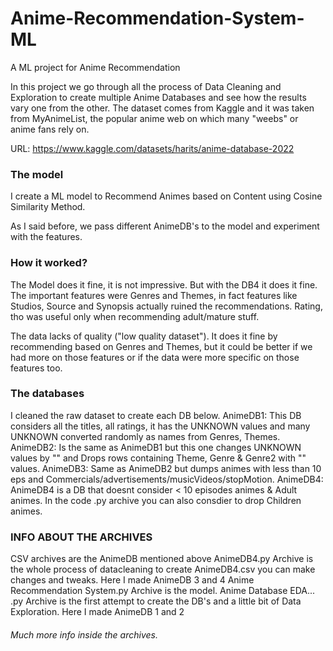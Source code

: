 # Anime-Recommendation-System-ML

A ML project for Anime Recommendation

In this project we go through all the process of Data Cleaning and Exploration to create multiple Anime Databases and see how the results vary one from the other. 
The dataset comes from Kaggle and it was taken from MyAnimeList, the popular anime web on which many "weebs" or anime fans rely on.

URL: https://www.kaggle.com/datasets/harits/anime-database-2022

### The model
I create a ML model to Recommend Animes based on Content using Cosine Similarity Method. 

As I said before, we pass different AnimeDB's to the model and experiment with the features.


### How it worked?
The Model does it fine, it is not impressive. But with the DB4 it does it fine. The important features were Genres and Themes, in fact features like Studios, Source and Synopsis actually ruined the recommendations. Rating, tho was useful only when recommending adult/mature stuff.

The data lacks of quality ("low quality dataset"). It does it fine by recommending based on Genres and Themes, but it could be better if we had more on those features or if the data were more specific on those features too.


### The databases
I cleaned the raw dataset to create each DB below.
AnimeDB1: This DB considers all the titles, all ratings, it has the UNKNOWN values and many UNKNOWN converted randomly as names from Genres, Themes.
AnimeDB2: Is the same as AnimeDB1 but this one changes UNKNOWN values by "" and Drops rows containing Theme, Genre & Genre2 with "" values.
AnimeDB3: Same as AnimeDB2 but dumps animes with less than 10 eps and Commercials/advertisements/musicVideos/stopMotion.
AnimeDB4: AnimeDB4 is a DB that doesnt consider < 10 episodes animes & Adult animes. In the code .py archive you can also consdier to drop Children animes.

### INFO ABOUT THE ARCHIVES
CSV archives are the AnimeDB mentioned above
AnimeDB4.py Archive is the whole process of datacleaning to create AnimeDB4.csv you can make changes and tweaks. Here I made AnimeDB 3 and 4
Anime Recommendation System.py Archive is the model.
Anime Database EDA... .py Archive is the first attempt to create the DB's and a little bit of Data Exploration. Here I made AnimeDB 1 and 2

###### Much more info inside the archives.
